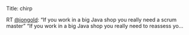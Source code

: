 Title: chirp

RT <a href="http://twitter.com/jongold">@jongold</a>: “If you work in a big Java shop you really need a scrum master”
“If you work in a big Java shop you really need to reassess yo…
